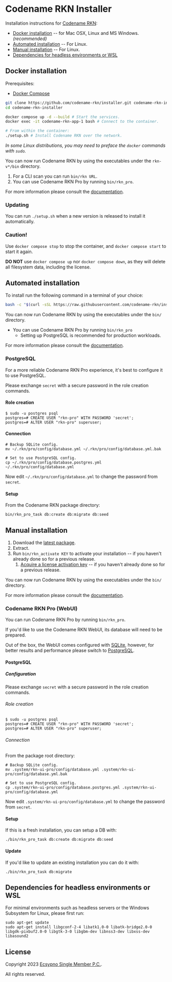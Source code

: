 # Codename RKN Installer

Installation instructions for [Codename RKN](https://ecsypno.com/pages/codename-rkn):

* [Docker installation](#docker-installation) -- for Mac OSX, Linux and MS Windows. _(recommended)_
* [Automated installation](#automated-installation) -- For Linux.
* [Manual installation](#manual-installation) -- For Linux.
* [Dependencies for headless environments or WSL](#dependencies-for-headless-environments-or-wsl)

## Docker installation

Prerequisites:
* [Docker Compose](https://docs.docker.com/compose/)

```bash
git clone https://github.com/codename-rkn/installer.git codename-rkn-installer
cd codename-rkn-installer

docker compose up -d --build # Start the services.
docker exec -it codename-rkn-app-1 bash # Connect to the container.

# From within the container:
./setup.sh # Install Codename RKN over the network.
```
_In some Linux distributions, you may need to preface the `docker` commands with `sudo`._

You can now run Codename RKN by using the executables under the `rkn-v*/bin` directory.

1. For a CLI scan you can run `bin/rkn URL`.
2. You can use Codename RKN Pro by running `bin/rkn_pro`.

For more information please consult the [documentation](https://documentation.ecsypno.com/rkn/).

### Updating

You can run `./setup.sh` when a new version is released to install it automatically.

### Caution!

Use `docker compose stop` to stop the container, and `docker compose start` to start it again.

**DO NOT** use `docker compose up` nor `docker compose down`, as they will delete all filesystem
data, including the license.

## Automated installation

To install run the following command in a terminal of your choice:

```bash
bash -c "$(curl -sSL https://raw.githubusercontent.com/codename-rkn/installer/refs/heads/main/install.sh)"
```

You can now run Codename RKN by using the executables under the `bin/` directory.

* You can use Codename RKN Pro by running `bin/rkn_pro`
   * Setting up PostgreSQL is recommended for production workloads.

For more information please consult the [documentation](https://documentation.ecsypno.com/rkn/).

### PostgreSQL

For a more reliable Codename RKN Pro experience, it's best to configure it to use PostgreSQL.

Please exchange `secret` with a secure password in the role creation commands.

#### Role creation

```
$ sudo -u postgres psql
postgres=# CREATE USER "rkn-pro" WITH PASSWORD 'secret';
postgres=# ALTER USER "rkn-pro" superuser;
```

#### Connection

```
# Backup SQLite config.
mv ~/.rkn/pro/config/database.yml ~/.rkn/pro/config/database.yml.bak

# Set to use PostgreSQL config.
cp ~/.rkn/pro/config/database.postgres.yml ~/.rkn/pro/config/database.yml
```

Now edit `~/.rkn/pro/config/database.yml` to change the password from `secret`.

#### Setup

From the Codename RKN package directory:

    bin/rkn_pro_task db:create db:migrate db:seed

## Manual installation

1. Download the [latest package](https://github.com/codename-rkn/installer/releases).
2. Extract.
3. Run `bin/rkn_activate KEY` to activate your installation -- if you haven't already done so for a previous release.
   1. [Acquire a license activation key](https://ecsypno.com/)  -- if you haven't already done so for a previous release.

You can now run Codename RKN by using the executables under the `bin/` directory.

For more information please consult the [documentation](https://documentation.ecsypno.com/rkn/).

### Codename RKN Pro (WebUI)

You can run Codename RKN Pro by running `bin/rkn_pro`.

If you'd like to use the Codename RKN WebUI, its database will need to be prepared.

Out of the box, the WebUI comes configured with [SQLite](https://sqlite.org/index.html), however,
for better results and performance please switch to [PostgreSQL](https://www.postgresql.org/).

#### PostgreSQL

##### Configuration

Please exchange `secret` with a secure password in the role creation commands.

###### Role creation

```
$ sudo -u postgres psql
postgres=# CREATE USER "rkn-pro" WITH PASSWORD 'secret';
postgres=# ALTER USER "rkn-pro" superuser;
```

###### Connection

From the package root directory:

```
# Backup SQLite config.
mv .system/rkn-ui-pro/config/database.yml .system/rkn-ui-pro/config/database.yml.bak

# Set to use PostgreSQL config.
cp .system/rkn-ui-pro/config/database.postgres.yml .system/rkn-ui-pro/config/database.yml
```

Now edit `.system/rkn-ui-pro/config/database.yml` to change the password from `secret`.

#### Setup

If this is a fresh installation, you can setup a DB with:

    ./bin/rkn_pro_task db:create db:migrate db:seed

#### Update

If you'd like to update an existing installation you can do it with:

    ./bin/rkn_pro_task db:migrate

## Dependencies for headless environments or WSL

For minimal environments such as headless servers or the Windows Subsystem for Linux, please first run:

```
sudo apt-get update
sudo apt-get install libgconf-2-4 libatk1.0-0 libatk-bridge2.0-0 libgdk-pixbuf2.0-0 libgtk-3-0 libgbm-dev libnss3-dev libxss-dev libasound2
```

## License

Copyright 2023 [Ecsypno Single Member P.C.](https://ecsypno.com/).

All rights reserved.
